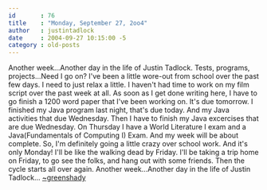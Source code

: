 ```yaml
---
id       : 76
title    : "Monday, September 27, 2oo4"
author   : justintadlock
date     : 2004-09-27 10:15:00 -5
category : old-posts
---
```


Another week...Another day in the life of Justin Tadlock.  Tests, programs, projects...Need I go on?  I've been a little wore-out from school over the past few days.  I need to just relax a little.  I haven't had time to work on my film script over the past week at all.  As soon as I get done writing here, I have to go finish a 1200 word paper that I've been working on.  It's due tomorrow.  I finished my Java program last night, that's due today.  And my Java activities that due Wednesday.  Then I have to finish my Java excercises that are due Wednesday.  On Thursday I have a World Literature I exam and a Java(Fundamentals of Computing I) Exam.  And my week will be about complete.  So, I'm definitely going a little crazy over school work.  And it's only Monday!  I'll be like the walking dead by Friday.  I'll be taking a trip home on Friday, to go see the folks, and hang out with some friends.  Then the cycle starts all over again.  Another week...Another day in the life of Justin Tadlock... <a href="mailto:webmaster@dark-autumn.com"> ~greenshady</a>
